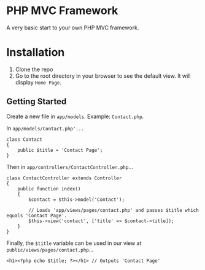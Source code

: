 PHP MVC Framework
============================
A very basic start to your own PHP MVC framework.

Installation
============================
  1. Clone the repo
  2. Go to the root directory in your browser to see the default view. It will display `Home Page`.

Getting Started
----------------------------
Create a new file in `app/models`. Example: `Contact.php`.

In `app/models/Contact.php'...`

```
class Contact
{
    public $title = 'Contact Page';
}
```

Then in `app/controllers/ContactController.php`...

```
class ContactController extends Controller
{
    public function index()
    {
        $contact = $this->model('Contact');

        // Loads 'app/views/pages/contact.php' and passes $title which equals 'Contact Page'.
        $this->view('contact', ['title' => $contact->title]);
    }
}
```

Finally, the `$title` variable can be used in our view at `public/views/pages/contact.php`...

```
<h1><?php echo $title; ?></h1> // Outputs 'Contact Page'
```

